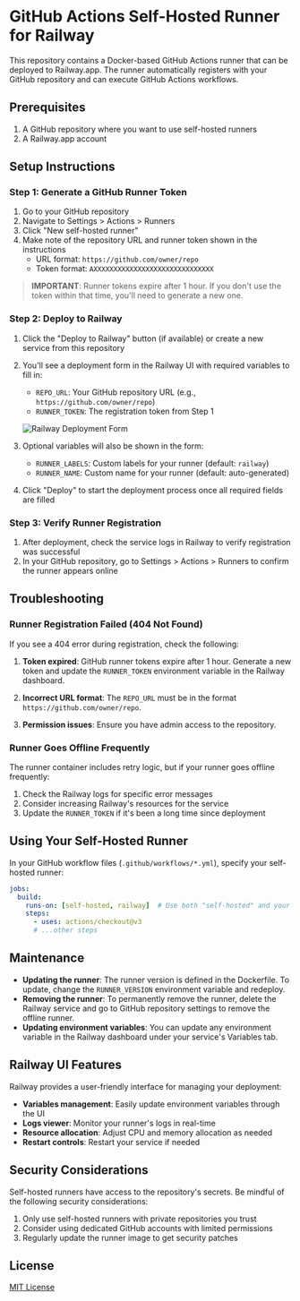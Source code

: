 # GitHub Actions Self-Hosted Runner for Railway

This repository contains a Docker-based GitHub Actions runner that can be deployed to Railway.app. The runner automatically registers with your GitHub repository and can execute GitHub Actions workflows.

## Prerequisites

1. A GitHub repository where you want to use self-hosted runners
2. A Railway.app account

## Setup Instructions

### Step 1: Generate a GitHub Runner Token

1. Go to your GitHub repository
2. Navigate to Settings > Actions > Runners
3. Click "New self-hosted runner"
4. Make note of the repository URL and runner token shown in the instructions
   - URL format: `https://github.com/owner/repo`
   - Token format: `AXXXXXXXXXXXXXXXXXXXXXXXXXXXXXX`

> **IMPORTANT**: Runner tokens expire after 1 hour. If you don't use the token within that time, you'll need to generate a new one.

### Step 2: Deploy to Railway

1. Click the "Deploy to Railway" button (if available) or create a new service from this repository
2. You'll see a deployment form in the Railway UI with required variables to fill in:
   - `REPO_URL`: Your GitHub repository URL (e.g., `https://github.com/owner/repo`)
   - `RUNNER_TOKEN`: The registration token from Step 1

   ![Railway Deployment Form](https://docs.railway.app/assets/deploy-variables.png)

3. Optional variables will also be shown in the form:
   - `RUNNER_LABELS`: Custom labels for your runner (default: `railway`)
   - `RUNNER_NAME`: Custom name for your runner (default: auto-generated)

4. Click "Deploy" to start the deployment process once all required fields are filled

### Step 3: Verify Runner Registration

1. After deployment, check the service logs in Railway to verify registration was successful
2. In your GitHub repository, go to Settings > Actions > Runners to confirm the runner appears online

## Troubleshooting

### Runner Registration Failed (404 Not Found)

If you see a 404 error during registration, check the following:

1. **Token expired**: GitHub runner tokens expire after 1 hour. Generate a new token and update the `RUNNER_TOKEN` environment variable in the Railway dashboard.

2. **Incorrect URL format**: The `REPO_URL` must be in the format `https://github.com/owner/repo`.

3. **Permission issues**: Ensure you have admin access to the repository.

### Runner Goes Offline Frequently

The runner container includes retry logic, but if your runner goes offline frequently:

1. Check the Railway logs for specific error messages
2. Consider increasing Railway's resources for the service
3. Update the `RUNNER_TOKEN` if it's been a long time since deployment

## Using Your Self-Hosted Runner

In your GitHub workflow files (`.github/workflows/*.yml`), specify your self-hosted runner:

```yaml
jobs:
  build:
    runs-on: [self-hosted, railway]  # Use both "self-hosted" and your custom label
    steps:
      - uses: actions/checkout@v3
      # ...other steps
```

## Maintenance

- **Updating the runner**: The runner version is defined in the Dockerfile. To update, change the `RUNNER_VERSION` environment variable and redeploy.
- **Removing the runner**: To permanently remove the runner, delete the Railway service and go to GitHub repository settings to remove the offline runner.
- **Updating environment variables**: You can update any environment variable in the Railway dashboard under your service's Variables tab.

## Railway UI Features

Railway provides a user-friendly interface for managing your deployment:

- **Variables management**: Easily update environment variables through the UI
- **Logs viewer**: Monitor your runner's logs in real-time
- **Resource allocation**: Adjust CPU and memory allocation as needed
- **Restart controls**: Restart your service if needed

## Security Considerations

Self-hosted runners have access to the repository's secrets. Be mindful of the following security considerations:

1. Only use self-hosted runners with private repositories you trust
2. Consider using dedicated GitHub accounts with limited permissions
3. Regularly update the runner image to get security patches

## License

[MIT License](LICENSE) 